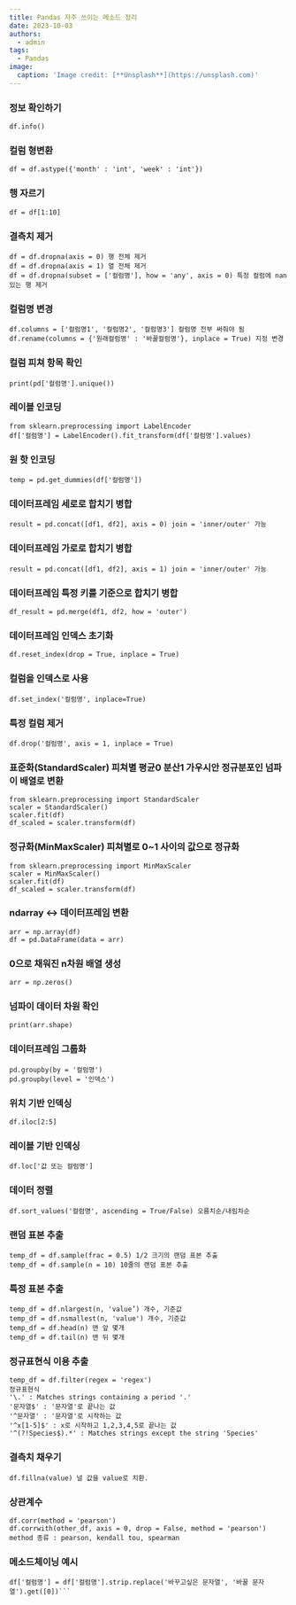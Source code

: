 ```yaml
---
title: Pandas 자주 쓰이는 메소드 정리
date: 2023-10-03
authors:
  - admin
tags:
  - Pandas
image:
  caption: 'Image credit: [**Unsplash**](https://unsplash.com)'  
---
```


### 정보 확인하기

```
df.info()
```

### 컬럼 형변환

```
df = df.astype({'month' : 'int', 'week' : 'int'})
```

### 행 자르기

```
df = df[1:10]
```

### 결측치 제거

```
df = df.dropna(axis = 0) 행 전체 제거
df = df.dropna(axis = 1) 열 전체 제거
df = df.dropna(subset = ['컬럼명'], how = 'any', axis = 0) 특정 컬럼에 nan있는 행 제거
```

### 컬럼명 변경

```
df.columns = ['컬럼명1', '컬럼명2', '컬럼명3'] 컬럼명 전부 써줘야 됨
df.rename(columns = {'원래컬럼명' : '바꿀컬럼명'}, inplace = True) 지정 변경
```

### 컬럼 피쳐 항목 확인

```
print(pd['컬럼명'].unique())
```

### 레이블 인코딩

```
from sklearn.preprocessing import LabelEncoder
df['컬럼명'] = LabelEncoder().fit_transform(df['컬럼명'].values)
```

### 원 핫 인코딩

```
temp = pd.get_dummies(df['컬럼명'])
```

### 데이터프레임 세로로 합치기 병합

```
result = pd.concat([df1, df2], axis = 0) join = 'inner/outer' 가능
```

### 데이터프레임 가로로 합치기 병합

```
result = pd.concat([df1, df2], axis = 1) join = 'inner/outer' 가능
```

### 데이터프레임 특정 키를 기준으로 합치기 병합

```
df_result = pd.merge(df1, df2, how = 'outer')
```

### 데이터프레임 인덱스 초기화

```
df.reset_index(drop = True, inplace = True)
```

### 컬럼을 인덱스로 사용

```
df.set_index('컬럼명', inplace=True)
```

### 특정 컬럼 제거

```
df.drop('컬럼명', axis = 1, inplace = True)
```

### 표준화(StandardScaler) 피쳐별 평균0 분산1 가우시안 정규분포인 넘파이 배열로 변환

```
from sklearn.preprocessing import StandardScaler
scaler = StandardScaler()
scaler.fit(df)
df_scaled = scaler.transform(df)
```

### 정규화(MinMaxScaler) 피쳐별로 0~1 사이의 값으로 정규화

```
from sklearn.preprocessing import MinMaxScaler
scaler = MinMaxScaler()
scaler.fit(df)
df_scaled = scaler.transform(df)
```

### ndarray <-> 데이터프레임 변환

```
arr = np.array(df)
df = pd.DataFrame(data = arr)
```

### 0으로 채워진 n차원 배열 생성

```
arr = np.zeros()
```

### 넘파이 데이터 차원 확인

```
print(arr.shape)
```

### 데이터프레임 그룹화

```
pd.groupby(by = '컬럼명')
pd.groupby(level = '인덱스')
```

### 위치 기반 인덱싱

```
df.iloc[2:5]
```

### 레이블 기반 인덱싱

```
df.loc['값 또는 컬럼명']
```

### 데이터 정렬

```
df.sort_values('컬럼명', ascending = True/False) 오름치순/내림차순
```

### 랜덤 표본 추출

```
temp_df = df.sample(frac = 0.5) 1/2 크기의 랜덤 표본 추출
temp_df = df.sample(n = 10) 10줄의 랜덤 표본 추출
```

### 특정 표본 추출

```
temp_df = df.nlargest(n, 'value’) 개수, 기준값
temp_df = df.nsmallest(n, 'value') 개수, 기준값
temp_df = df.head(n) 맨 앞 몇개
temp_df = df.tail(n) 맨 뒤 몇개
```

### 정규표현식 이용 추출

```
temp_df = df.filter(regex = 'regex')
정규표현식
'\.' : Matches strings containing a period '.'
'문자열$' : '문자열'로 끝나는 값
'^문자열' : '문자열'로 시작하는 값
'^x[1-5]$' : x로 시작하고 1,2,3,4,5로 끝나는 값
'^(?!Species$).*' : Matches strings except the string 'Species'
```

### 결측치 채우기

```
df.fillna(value) 널 값을 value로 치환.
```

### 상관계수

```
df.corr(method = 'pearson')
df.corrwith(other_df, axis = 0, drop = False, method = 'pearson')
method 종류 : pearson, kendall tou, spearman
```

### 메소드체이닝 예시

```
df['컬럼명'] = df['컬럼명'].strip.replace('바꾸고싶은 문자열', '바꿀 문자열').get([0])```
